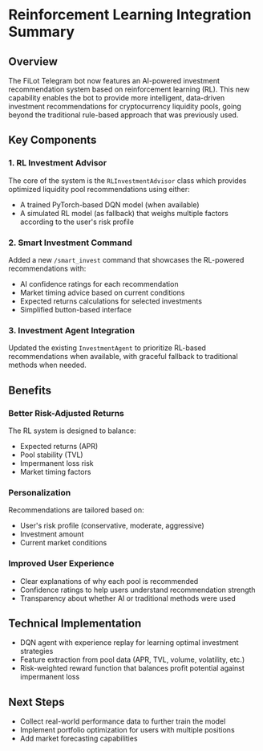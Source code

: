 # Reinforcement Learning Integration Summary

## Overview
The FiLot Telegram bot now features an AI-powered investment recommendation system based on reinforcement learning (RL). This new capability enables the bot to provide more intelligent, data-driven investment recommendations for cryptocurrency liquidity pools, going beyond the traditional rule-based approach that was previously used.

## Key Components

### 1. RL Investment Advisor
The core of the system is the `RLInvestmentAdvisor` class which provides optimized liquidity pool recommendations using either:
- A trained PyTorch-based DQN model (when available)
- A simulated RL model (as fallback) that weighs multiple factors according to the user's risk profile

### 2. Smart Investment Command
Added a new `/smart_invest` command that showcases the RL-powered recommendations with:
- AI confidence ratings for each recommendation
- Market timing advice based on current conditions
- Expected returns calculations for selected investments
- Simplified button-based interface

### 3. Investment Agent Integration
Updated the existing `InvestmentAgent` to prioritize RL-based recommendations when available, with graceful fallback to traditional methods when needed.

## Benefits

### Better Risk-Adjusted Returns
The RL system is designed to balance:
- Expected returns (APR)
- Pool stability (TVL) 
- Impermanent loss risk
- Market timing factors

### Personalization
Recommendations are tailored based on:
- User's risk profile (conservative, moderate, aggressive)
- Investment amount
- Current market conditions

### Improved User Experience
- Clear explanations of why each pool is recommended
- Confidence ratings to help users understand recommendation strength
- Transparency about whether AI or traditional methods were used

## Technical Implementation
- DQN agent with experience replay for learning optimal investment strategies
- Feature extraction from pool data (APR, TVL, volume, volatility, etc.)
- Risk-weighted reward function that balances profit potential against impermanent loss

## Next Steps
- Collect real-world performance data to further train the model
- Implement portfolio optimization for users with multiple positions
- Add market forecasting capabilities